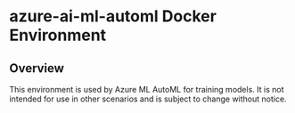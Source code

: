 # azure-ai-ml-automl Docker Environment

## Overview
This environment is used by Azure ML AutoML for training models.
It is not intended for use in other scenarios and is subject to change without notice.
